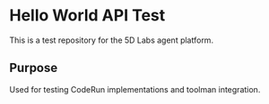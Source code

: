 # Hello World API Test

This is a test repository for the 5D Labs agent platform.

## Purpose

Used for testing CodeRun implementations and toolman integration.

